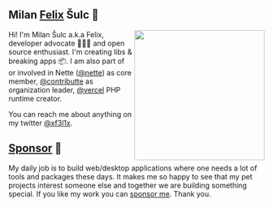 ## Milan [Felix](https://f3l1x.io) Šulc 👋

<img src="https://avatars.githubusercontent.com/f3l1x" align="right" width="256">

Hi! I'm Milan Šulc a.k.a Felix, developer advocate 👨🏻‍💻 and open source enthusiast. I'm creating libs & breaking apps 📦. I am also part of or involved in Nette ([@nette](https://github.com/nette)) as core member, [@contributte](https://github.com/contributte) as organization leader, [@vercel](https://github.com/vercel) PHP runtime creator.

You can reach me about anything on my twitter [@xf3l1x](https://twitter.com/xf3l1x).

## [Sponsor](https://github.com/sponsors/f3l1x) 💖

My daily job is to build web/desktop applications where one needs a lot of tools and packages these days.
It makes me so happy to see that my pet projects interest someone else and together we are building something special.
If you like my work you can [sponsor me](https://github.com/sponsors/f3l1x). Thank you.

<!--
## Stats 📊

![](https://badgen.net/badge/projects/240+/blue)
![](https://badgen.net/badge/PHP%20projects/240+/orange?list=|)
![](https://badgen.net/badge/PHP%20installs/240M+,downloads/orange?list=|)
![](https://badgen.net/badge/NPM%20projects/5+/red?list=|)
![](https://badgen.net/badge/NPM%20installs/240M+,downloads/red?list=|)
![](https://badgen.net/badge/docker%20images/1.5M,downloads/blue?list=|)
![](https://badgen.net/badge/docker%20pulls/1.5M,downloads/blue?list=|)
-->
